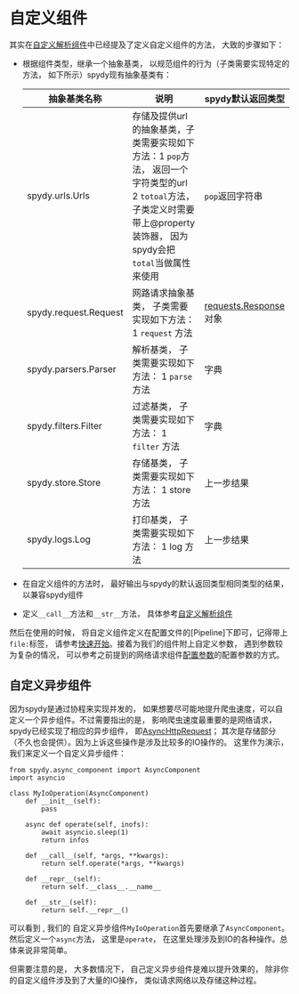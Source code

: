 # 自定义组件
其实在[自定义解析组件](parsers.md)中已经提及了定义自定义组件的方法， 大致的步骤如下：

 - 根据组件类型，继承一个抽象基类， 以规范组件的行为（子类需要实现特定的方法， 如下所示）spydy现有抽象基类有：

   | 抽象基类名称          | 说明                                                         | spydy默认返回类型     |
   | --------------------- | ------------------------------------------------------------ | --------------------- |
   | spydy.urls.Urls       | 存储及提供url的抽象基类，子类需要实现如下方法：1 `pop`方法， 返回一个字符类型的url  2 `totoal`方法， 子类定义时需要带上@property装饰器， 因为spydy会把`total`当做属性来使用 | `pop`返回字符串       |
   | spydy.request.Request | 网路请求抽象基类， 子类需要实现如下方法： 1 `request` 方法   | [requests.Response](https://requests.readthedocs.io/en/master/api/#requests.Response)对象 |
   | spydy.parsers.Parser  | 解析基类， 子类需要实现如下方法： 1 `parse` 方法             | 字典                  |
   | spydy.filters.Filter  | 过滤基类， 子类需要实现如下方法： 1 `filter` 方法            | 字典                  |
   | spydy.store.Store     | 存储基类， 子类需要实现如下方法： 1 store 方法               | 上一步结果            |
   | spydy.logs.Log        | 打印基类， 子类需要实现如下方法： 1 log 方法                 | 上一步结果            |

   

- 在自定义组件的方法时， 最好输出与spydy的默认返回类型相同类型的结果， 以兼容spydy组件

- 定义`__call__`方法和`__str__`方法， 具体参考[自定义解析组件](parsers.md)


然后在使用的时候， 将自定义组件定义在配置文件的[Pipeline]下即可，记得带上`file:`标签， 请参考[快速开始](quickstart.md)。接着为我们的组件附上自定义参数， 遇到参数较为复杂的情况， 可以参考之前提到的网络请求组件[配置参数](spydy_configs.md)的配置参数的方式。

## 自定义异步组件
因为spydy是通过协程来实现并发的， 如果想要尽可能地提升爬虫速度，可以自定义一个异步组件。不过需要指出的是， 影响爬虫速度最重要的是网络请求， spydy已经实现了相应的异步组件， 即[AsyncHttpRequest](requests.md)； 其次是存储部分（不久也会提供）。因为上诉这些操作是涉及比较多的IO操作的。 这里作为演示， 我们来定义一个自定义异步组件：

```
from spydy.async_component import AsyncComponent
import asyncio

class MyIoOperation(AsyncComponent)
    def __init__(self):
        pass
        
    async def operate(self, inofs):
        await asyncio.sleep(1)
        return infos

    def __call__(self, *args, **kwargs):
        return self.operate(*args, **kwargs)

    def __repr__(self):
        return self.__class__.__name__

    def __str__(self):
        return self.__repr__()

```

可以看到 ,  我们的 自定义异步组件`MyIoOperation`首先要继承了`AsyncComponent`。然后定义一个`async`方法， 这里是`operate`， 在这里处理涉及到IO的各种操作。总体来说非常简单。    

但需要注意的是， 大多数情况下， 自己定义异步组件是难以提升效果的， 除非你的自定义组件涉及到了大量的IO操作， 类似请求网络以及存储这种过程。





